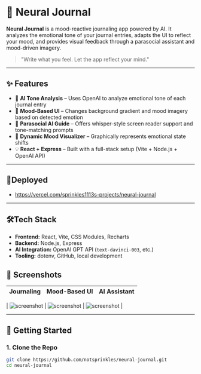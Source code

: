 # 🧠 Neural Journal

**Neural Journal** is a mood-reactive journaling app powered by AI. It analyzes the emotional tone of your journal entries, adapts the UI to reflect your mood, and provides visual feedback through a parasocial assistant and mood-driven imagery.

> "Write what you feel. Let the app reflect your mind."

---

## ✨ Features

- 📝 **AI Tone Analysis** – Uses OpenAI to analyze emotional tone of each journal entry  
- 🌈 **Mood-Based UI** – Changes background gradient and mood imagery based on detected emotion  
- 💬 **Parasocial AI Guide** – Offers whisper-style screen reader support and tone-matching prompts  
- 🎨 **Dynamic Mood Visualizer** – Graphically represents emotional state shifts  
- 💡 **React + Express** – Built with a full-stack setup (Vite + Node.js + OpenAI API)

---

## 🚀Deployed

- https://vercel.com/sprinkles1113s-projects/neural-journal
---

## 🛠️Tech Stack

- **Frontend:** React, Vite, CSS Modules, Recharts  
- **Backend:** Node.js, Express  
- **AI Integration:** OpenAI GPT API (`text-davinci-003`, etc.)  
- **Tooling:** dotenv, GitHub, local development

## 📸 Screenshots

| Journaling | Mood-Based UI | AI Assistant |
|------------|----------------|---------------|

| ![screenshot](screens/journal-entry.png) | ![screenshot](screens/mood-theme.png) | ![screenshot](screens/assistant.png) |

---

## 🚀 Getting Started

### 1. Clone the Repo

```bash
git clone https://github.com/notsprinkles/neural-journal.git
cd neural-journal
